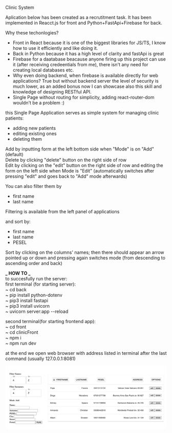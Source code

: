Clinic System

Aplication below has been created as a recrutitment task.
It has been implemented in Reacct.js for front and Python+FastApi+Firebase for back.

Why these techonlogies?<br/>
- Front in React because it is one of the biggest libraries for JS/TS, I know how to use it efficiently and like doing it.
- Back in Python because it has a high level of clarity and fastApi is great
- Firebase for a daatabase beacause anyone firing up this project can use it (after receiving credeentials from me), there isn't any need for creating local databases etc.
- Why even doing backend, when firebase is available directly for web applications? True but without backend server the level of security is much lower, as an added bonus now I can showcase also this skill and knowledge of designing RESTful API.
- Single Page without routing for simplicity, adding react-router-dom wouldn't be a problem :)

this Single Page Application serves as simple system for managing clinic patients:

- adding new patients
- editing existing ones
- deleting them

Add by inputting form at the left bottom side when "Mode" is on "Add" (default) <br/>
Delete by clicking "delete" button on the right side of row <br/>
Edit by clicking on the "edit" button on the right side of row and editing the form on the left side when Mode is "Edit" (automatically switches after pressing "edit" and goes back to "Add" mode afterwards)

You can also filter them by

- first name
- last name

Filtering is available from the left panel of applications


and sort by:

- first name
- last name
- PESEL

Sort by clicking on the columns' names; then there should appear an arrow pointed up or down and pressing again switches mode (from descending to ascending order and back)


**_ HOW TO _** <br/>
to succesfully run the server: <br/>
first terminal (for starting server): <br/>
~ cd back <br/>
~ pip install python-dotenv <br/>
~ pip3 install fastapi <br/>
~ pip3 install uvicorn <br/>
~ uvicorn server:app --reload <br/>

second terminal(for starting frontend app): <br/>
~ cd front <br/>
~ cd clinicFront <br/>
~ npm i <br/>
~ npm run dev <br/>

at the end we open web browser with address listed in terminal after the last command (usually 127.0.0.1:8081)

![alt text](image.png)
